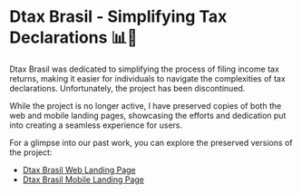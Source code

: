 # Dtax Brasil - Simplifying Tax Declarations 📊💼

Dtax Brasil was dedicated to simplifying the process of filing income tax returns, making it easier for individuals to navigate the complexities of tax declarations. Unfortunately, the project has been discontinued.

While the project is no longer active, I have preserved copies of both the web and mobile landing pages, showcasing the efforts and dedication put into creating a seamless experience for users.

For a glimpse into our past work, you can explore the preserved versions of the project:

- [Dtax Brasil Web Landing Page](./web.pdf)
- [Dtax Brasil Mobile Landing Page](./mobile.pdf)
